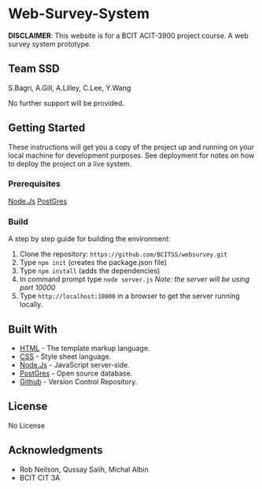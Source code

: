 # Web-Survey-System 
**DISCLAIMER**: This website is for a BCIT ACIT-3900 project course. 
A web survey system prototype. 

## Team SSD
S.Bagri,
A.Gill, 
A.Lilley, 
C.Lee,
Y.Wang

No further support will be provided.

## Getting Started

These instructions will get you a copy of the project up and running on your local machine for development purposes. See deployment for notes on how to deploy the project on a live system.
### Prerequisites
[Node.Js](https://nodejs.org/en/)
[PostGres](https://www.postgresql.org/)

### Build

A step by step guide for building the environment:
	
1. Clone the repository: ```https://github.com/BCITSS/websurvey.git```
2. Type ```npm init``` (creates the package.json file)
3. Type ```npm install``` (adds the dependencies)
4. In command prompt type ```node server.js``` *Note: the server will be using port 10000*
5. Type ```http://localhost:10000``` in a browser to get the server running locally.

## Built With

* [HTML](https://en.wikipedia.org/wiki/HTML5) - The template markup language.
* [CSS](https://en.wikipedia.org/wiki/Cascading_Style_Sheets) - Style sheet language.
* [Node.Js](https://nodejs.org/en/) - JavaScript server-side.
* [PostGres](https://www.postgresql.org/) - Open source database.
* [Github](https://github.com/) - Version Control Repository.

## License
No License

## Acknowledgments

* Rob Neilson, Qussay Salih, Michal Albin
* BCIT CIT 3A
